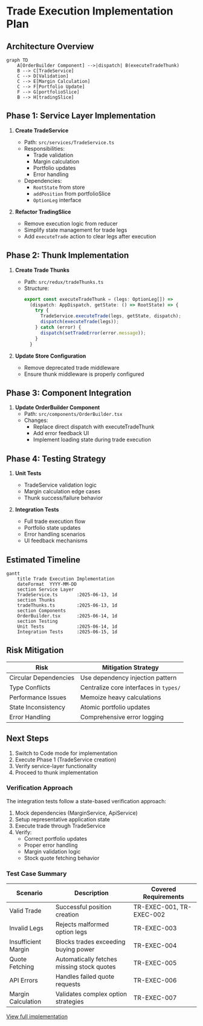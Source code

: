 # Trade Execution Implementation Plan

## Architecture Overview
```mermaid
graph TD
    A[OrderBuilder Component] -->|dispatch| B(executeTradeThunk)
    B --> C[TradeService]
    C --> D[Validation]
    C --> E[Margin Calculation]
    C --> F[Portfolio Update]
    F --> G[portfolioSlice]
    B --> H[tradingSlice]
```

## Phase 1: Service Layer Implementation
1. **Create TradeService**
   - Path: `src/services/TradeService.ts`
   - Responsibilities:
     - Trade validation
     - Margin calculation
     - Portfolio updates
     - Error handling
   - Dependencies:
     - `RootState` from store
     - `addPosition` from portfolioSlice
     - `OptionLeg` interface

2. **Refactor TradingSlice**
   - Remove execution logic from reducer
   - Simplify state management for trade legs
   - Add `executeTrade` action to clear legs after execution

## Phase 2: Thunk Implementation
1. **Create Trade Thunks**
   - Path: `src/redux/tradeThunks.ts`
   - Structure:
     ```typescript
     export const executeTradeThunk = (legs: OptionLeg[]) => 
       (dispatch: AppDispatch, getState: () => RootState) => {
         try {
           TradeService.executeTrade(legs, getState, dispatch);
           dispatch(executeTrade(legs));
         } catch (error) {
           dispatch(setTradeError(error.message));
         }
       }
     ```

2. **Update Store Configuration**
   - Remove deprecated trade middleware
   - Ensure thunk middleware is properly configured

## Phase 3: Component Integration
1. **Update OrderBuilder Component**
   - Path: `src/components/OrderBuilder.tsx`
   - Changes:
     - Replace direct dispatch with executeTradeThunk
     - Add error feedback UI
     - Implement loading state during trade execution

## Phase 4: Testing Strategy
1. **Unit Tests**
   - TradeService validation logic
   - Margin calculation edge cases
   - Thunk success/failure behavior

2. **Integration Tests**
   - Full trade execution flow
   - Portfolio state updates
   - Error handling scenarios
   - UI feedback mechanisms

## Estimated Timeline
```mermaid
gantt
    title Trade Execution Implementation
    dateFormat  YYYY-MM-DD
    section Service Layer
    TradeService.ts       :2025-06-13, 1d
    section Thunks
    tradeThunks.ts        :2025-06-13, 1d
    section Components
    OrderBuilder.tsx      :2025-06-14, 1d
    section Testing
    Unit Tests            :2025-06-14, 1d
    Integration Tests     :2025-06-15, 1d
```

## Risk Mitigation
| Risk | Mitigation Strategy |
|------|---------------------|
| Circular Dependencies | Use dependency injection pattern |
| Type Conflicts | Centralize core interfaces in `types/` |
| Performance Issues | Memoize heavy calculations |
| State Inconsistency | Atomic portfolio updates |
| Error Handling | Comprehensive error logging |

## Next Steps
1. Switch to Code mode for implementation
2. Execute Phase 1 (TradeService creation)
3. Verify service-layer functionality
4. Proceed to thunk implementation
### Verification Approach
The integration tests follow a state-based verification approach:
1. Mock dependencies (MarginService, ApiService)
2. Setup representative application state
3. Execute trade through TradeService
4. Verify:
   - Correct portfolio updates
   - Proper error handling
   - Margin validation logic
   - Stock quote fetching behavior

### Test Case Summary
| Scenario | Description | Covered Requirements |
|----------|-------------|----------------------|
| Valid Trade | Successful position creation | TR-EXEC-001, TR-EXEC-002 |
| Invalid Legs | Rejects malformed option legs | TR-EXEC-003 |
| Insufficient Margin | Blocks trades exceeding buying power | TR-EXEC-004 |
| Quote Fetching | Automatically fetches missing stock quotes | TR-EXEC-005 |
| API Errors | Handles failed quote requests | TR-EXEC-006 |
| Margin Calculation | Validates complex option strategies | TR-EXEC-007 |

[View full implementation](../../src/services/__tests__/TradeService.integration.test.ts)